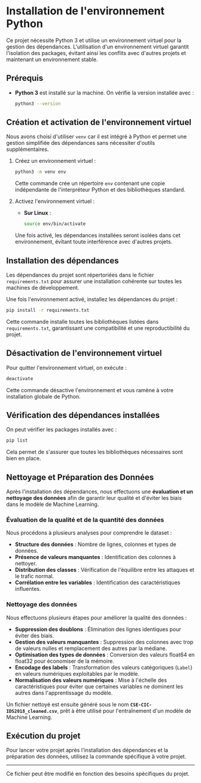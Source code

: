 # Installation de l'environnement Python

Ce projet nécessite Python 3 et utilise un environnement virtuel pour la gestion des dépendances. L'utilisation d'un environnement virtuel garantit l'isolation des packages, évitant ainsi les conflits avec d'autres projets et maintenant un environnement stable.

## Prérequis
- **Python 3** est installé sur la machine. On vérifie la version installée avec :
  ```sh
  python3 --version
  ```

## Création et activation de l'environnement virtuel

Nous avons choisi d'utiliser `venv` car il est intégré à Python et permet une gestion simplifiée des dépendances sans nécessiter d'outils supplémentaires.

1. Créez un environnement virtuel :
   ```sh
   python3 -m venv env
   ```
   Cette commande crée un répertoire `env` contenant une copie indépendante de l'interpréteur Python et des bibliothèques standard.

2. Activez l'environnement virtuel :
   - **Sur Linux** :
     ```sh
     source env/bin/activate
     ```
   Une fois activé, les dépendances installées seront isolées dans cet environnement, évitant toute interférence avec d'autres projets.

## Installation des dépendances

Les dépendances du projet sont répertoriées dans le fichier `requirements.txt` pour assurer une installation cohérente sur toutes les machines de développement.

Une fois l'environnement activé, installez les dépendances du projet :
```sh
pip install -r requirements.txt
```
Cette commande installe toutes les bibliothèques listées dans `requirements.txt`, garantissant une compatibilité et une reproductibilité du projet.

## Désactivation de l'environnement virtuel

Pour quitter l'environnement virtuel, on exécute :
```sh
deactivate
```
Cette commande désactive l'environnement et vous ramène à votre installation globale de Python.

## Vérification des dépendances installées

On peut vérifier les packages installés avec :
```sh
pip list
```
Cela permet de s'assurer que toutes les bibliothèques nécessaires sont bien en place.

## Nettoyage et Préparation des Données

Après l'installation des dépendances, nous effectuons une **évaluation et un nettoyage des données** afin de garantir leur qualité et d'éviter les biais dans le modèle de Machine Learning.

### Évaluation de la qualité et de la quantité des données
Nous procédons à plusieurs analyses pour comprendre le dataset :
- **Structure des données** : Nombre de lignes, colonnes et types de données.
- **Présence de valeurs manquantes** : Identification des colonnes à nettoyer.
- **Distribution des classes** : Vérification de l'équilibre entre les attaques et le trafic normal.
- **Corrélation entre les variables** : Identification des caractéristiques influentes.

### Nettoyage des données
Nous effectuons plusieurs étapes pour améliorer la qualité des données :
- **Suppression des doublons** : Élimination des lignes identiques pour éviter des biais.
- **Gestion des valeurs manquantes** : Suppression des colonnes avec trop de valeurs nulles et remplacement des autres par la médiane.
- **Optimisation des types de données** : Conversion des valeurs float64 en float32 pour économiser de la mémoire.
- **Encodage des labels** : Transformation des valeurs catégoriques (`Label`) en valeurs numériques exploitables par le modèle.
- **Normalisation des valeurs numériques** : Mise à l'échelle des caractéristiques pour éviter que certaines variables ne dominent les autres dans l'apprentissage du modèle.

Un fichier nettoyé est ensuite généré sous le nom **`CSE-CIC-IDS2018_cleaned.csv`**, prêt à être utilisé pour l'entraînement d'un modèle de Machine Learning.

## Exécution du projet

Pour lancer votre projet après l'installation des dépendances et la préparation des données, utilisez la commande spécifique à votre projet.

---

Ce fichier peut être modifié en fonction des besoins spécifiques du projet.

